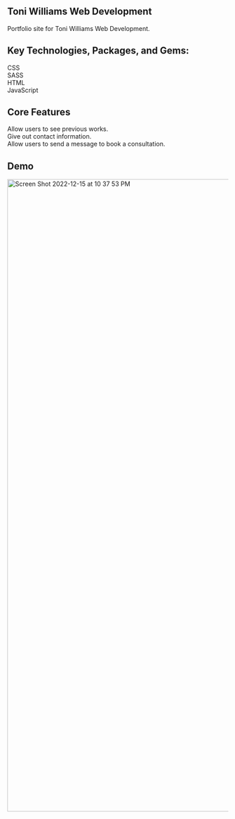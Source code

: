 ## Toni Williams Web Development 

Portfolio site for Toni Williams Web Development.

## Key Technologies, Packages, and Gems:

CSS <br>
SASS <br>
HTML<br>
JavaScript

## Core Features
Allow users to see previous works. <br>
Give out contact information. <br>
Allow users to send a message to book a consultation.

## Demo
<img width="1438" alt="Screen Shot 2022-12-15 at 10 37 53 PM" src="https://user-images.githubusercontent.com/100317017/208016530-88948907-4eee-45be-aebf-b30580d4203c.png">


